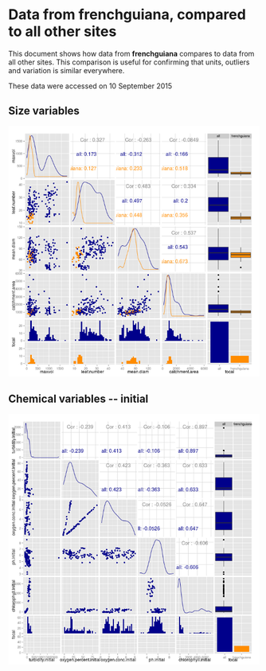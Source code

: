 # Data from frenchguiana, compared to all other sites

This document shows how data from **frenchguiana** compares to data from all other sites. This comparison is useful for confirming that units, outliers and variation is similar everywhere.

These data were accessed on 10 September 2015




## Size variables

![plot of chunk sizes](figure/frenchguiana__sizes-1.png) 


## Chemical variables -- initial

![plot of chunk chem_initial](figure/frenchguiana__chem_initial-1.png) 



